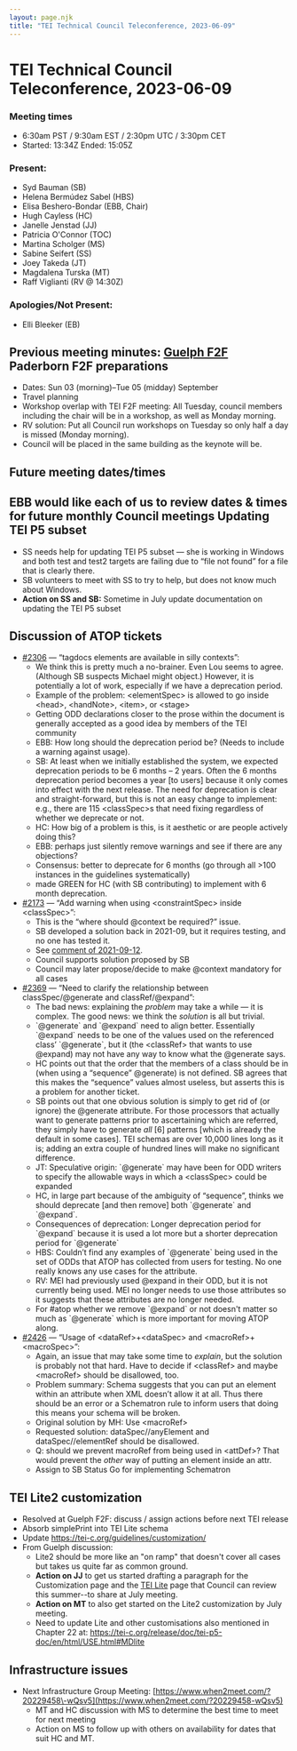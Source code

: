 ```yaml
---
layout: page.njk
title: "TEI Technical Council Teleconference, 2023-06-09"
---
```

# TEI Technical Council Teleconference, 2023-06-09
### Meeting times


* 6:30am PST / 9:30am EST / 2:30pm UTC / 3:30pm CET
* Started: 13:34Z Ended: 15:05Z


### Present:


* Syd Bauman (SB)
* Helena Bermúdez Sabel (HBS)
* Elisa Beshero\-Bondar (EBB, Chair)
* Hugh Cayless (HC)
* Janelle Jenstad (JJ)
* Patricia O'Connor (TOC)
* Martina Scholger (MS)
* Sabine Seifert (SS)
* Joey Takeda (JT)
* Magdalena Turska (MT)
* Raff Viglianti (RV @ 14:30Z)


### Apologies/Not Present:


* Elli Bleeker (EB)


Previous meeting minutes: [Guelph F2F](https://tei-c.org/activities/council/meetings/tei-technical-council-f2f-meeting-in-guelph-7-9-may-2023/)
Paderborn F2F preparations
--------------------------


* Dates: Sun 03 (morning)–Tue 05 (midday) September
* Travel planning
* Workshop overlap with TEI F2F meeting: All Tuesday, council members including the chair will be in a workshop, as well as Monday morning.
* RV solution: Put all Council run workshops on Tuesday so only half a day is missed (Monday morning).
* Council will be placed in the same building as the keynote will be.


Future meeting dates/times
--------------------------


EBB would like each of us to review dates \& times for future monthly Council meetings
Updating TEI P5 subset
----------------------


* SS needs help for updating TEI P5 subset — she is working in Windows and both test and test2 targets are failing due to “file not found” for a file that is clearly there.
* SB volunteers to meet with SS to try to help, but does not know much about Windows.
* **Action on SS and SB:** Sometime in July update documentation on updating the TEI P5 subset


Discussion of ATOP tickets
--------------------------


* [\#2306](https://github.com/TEIC/TEI/issues/2306) — “tagdocs elements are available in silly contexts”:
	+ We think this is pretty much a no\-brainer. Even Lou seems to agree. (Although SB suspects Michael might object.) However, it is potentially a lot of work, especially if we have a deprecation period.
	+ Example of the problem: \<elementSpec\> is allowed to go inside \<head\>, \<handNote\>, \<item\>, or \<stage\>
	+ Getting ODD declarations closer to the prose within the document is generally accepted as a good idea by members of the TEI community
	+ EBB: How long should the deprecation period be? (Needs to include a warning against usage).
	+ SB: At least when we initially established the system, we expected deprecation periods to be 6 months – 2 years. Often the 6 months deprecation period becomes a year \[to users] because it only comes into effect with the next release. The need for deprecation is clear and straight\-forward, but this is not an easy change to implement: e.g., there are 115 \<classSpec\>s that need fixing regardless of whether we deprecate or not.
	+ HC: How big of a problem is this, is it aesthetic or are people actively doing this?
	+ EBB: perhaps just silently remove warnings and see if there are any objections?
	+ Consensus: better to deprecate for 6 months (go through all \>100 instances in the guidelines systematically)
	+ made GREEN for HC (with SB contributing) to implement with 6 month deprecation.
* [\#2173](https://github.com/TEIC/TEI/issues/2173) — “Add warning when using \<constraintSpec\> inside \<classSpec\>”:
	+ This is the “where should @context be required?” issue.
	+ SB developed a solution back in 2021\-09, but it requires testing, and no one has tested it.
	+ See [comment of 2021\-09\-12](https://github.com/TEIC/TEI/issues/2173#issuecomment-917810897).
	+ Council supports solution proposed by SB
	+ Council may later propose/decide to make @context mandatory for all cases
* [\#2369](https://github.com/TEIC/TEI/issues/2369) — “Need to clarify the relationship between classSpec/@generate and classRef/@expand”:
	+ The bad news: explaining the *problem* may take a while — it is complex. The good news: we think the *solution* is all but trivial.
	+ \`@generate\` and \`@expand\` need to align better. Essentially \`@expand\` needs to be one of the values used on the referenced class’ \`@generate\`, but it (the \<classRef\> that wants to use @expand) may not have any way to know what the @generate says.
	+ HC points out that the order that the members of a class should be in (when using a “sequence” @generate) is not defined. SB agrees that this makes the “sequence” values almost useless, but asserts this is a problem for another ticket.
	+ SB points out that one obvious solution is simply to get rid of (or ignore) the @generate attribute. For those processors that actually want to generate patterns prior to ascertaining which are referred, they simply have to generate *all* \[6] patterns \[which is already the default in some cases]. TEI schemas are over 10,000 lines long as it is; adding an extra couple of hundred lines will make no significant difference.
	+ JT: Speculative origin: \`@generate\` may have been for ODD writers to specify the allowable ways in which a \<classSpec\> could be expanded
	+ HC, in large part because of the ambiguity of “sequence”, thinks we should deprecate \[and then remove] both \`@generate\` and \`@expand\`.
	+ Consequences of deprecation: Longer deprecation period for \`@expand\` because it is used a lot more but a shorter deprecation period for \`@generate\`
	+ HBS: Couldn’t find any examples of \`@generate\` being used in the set of ODDs that ATOP has collected from users for testing. No one really knows any use cases for the attribute.
	+ RV: MEI had previously used @expand in their ODD, but it is not currently being used. MEI no longer needs to use those attributes so it suggests that these attributes are no longer needed.
	+ For \#atop whether we remove \`@expand\` or not doesn't matter so much as \`@generate\` which is more important for moving ATOP along.
* [\#2426](https://github.com/TEIC/TEI/issues/2426) — “Usage of \<dataRef\>\+\<dataSpec\> and \<macroRef\>\+\<macroSpec\>”:
	+ Again, an issue that may take some time to *explain*, but the solution is probably not that hard. Have to decide if \<classRef\> and maybe \<macroRef\> should be disallowed, too.
	+ Problem summary: Schema suggests that you can put an element within an attribute when XML doesn’t allow it at all. Thus there should be an error or a Schematron rule to inform users that doing this means your schema will be broken.
	+ Original solution by MH: Use \<macroRef\>
	+ Requested solution: dataSpec//anyElement and dataSpec//elementRef should be disallowed.
	+ Q: should we prevent macroRef from being used in \<attDef\>? That would prevent the *other* way of putting an element inside an attr.
	+ Assign to SB Status Go for implementing Schematron


TEI Lite2 customization
-----------------------


* Resolved at Guelph F2F: discuss / assign actions before next TEI release
* Absorb simplePrint into TEI Lite schema
* Update [https://tei\-c.org/guidelines/customization/](https://tei-c.org/guidelines/customization/)
* From Guelph discussion:
	+ Lite2 should be more like an "on ramp" that doesn't cover all cases but takes us quite far as common ground.
	+ **Action on JJ** to get us started drafting a paragraph for the Customization page and the [TEI Lite](https://tei-c.org/guidelines/customization/Lite/) page that Council can review this summer\-\-to share at July meeting.
	+ **Action on MT** to also get started on the Lite2 customization by July meeting.
	+ Need to update Lite and other customisations also mentioned in Chapter 22 at: [https://tei\-c.org/release/doc/tei\-p5\-doc/en/html/USE.html\#MDlite](https://tei-c.org/release/doc/tei-p5-doc/en/html/USE.html#MDlite)


Infrastructure issues
---------------------


* Next Infrastructure Group Meeting: [https://www.when2meet.com/?20229458\-wQsv5](https://www.when2meet.com/?20229458-wQsv5)
	+ MT and HC discussion with MS to determine the best time to meet for next meeting
	+ Action on MS to follow up with others on availability for dates that suit HC and MT.
